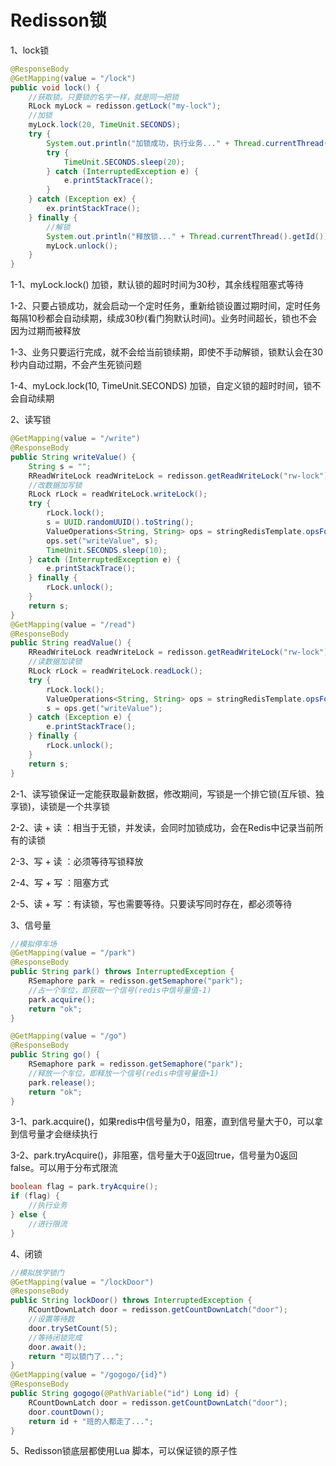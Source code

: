 # Redisson锁

1、lock锁

```java
@ResponseBody
@GetMapping(value = "/lock")
public void lock() {
    //获取锁。只要锁的名字一样，就是同一把锁
    RLock myLock = redisson.getLock("my-lock");
    //加锁
    myLock.lock(20, TimeUnit.SECONDS);
    try {
        System.out.println("加锁成功，执行业务..." + Thread.currentThread().getId());
        try { 
            TimeUnit.SECONDS.sleep(20); 
        } catch (InterruptedException e) { 
            e.printStackTrace(); 
        }
    } catch (Exception ex) {
        ex.printStackTrace();
    } finally {
        //解锁
        System.out.println("释放锁..." + Thread.currentThread().getId());
        myLock.unlock();
    }
}
```

1-1、myLock.lock() 加锁，默认锁的超时时间为30秒，其余线程阻塞式等待

1-2、只要占锁成功，就会启动一个定时任务，重新给锁设置过期时间，定时任务每隔10秒都会自动续期，续成30秒(看门狗默认时间)。业务时间超长，锁也不会因为过期而被释放

1-3、业务只要运行完成，就不会给当前锁续期，即使不手动解锁，锁默认会在30秒内自动过期，不会产生死锁问题

1-4、myLock.lock(10, TimeUnit.SECONDS) 加锁，自定义锁的超时时间，锁不会自动续期

2、读写锁

```java
@GetMapping(value = "/write")
@ResponseBody
public String writeValue() {
    String s = "";
    RReadWriteLock readWriteLock = redisson.getReadWriteLock("rw-lock");
    //改数据加写锁
    RLock rLock = readWriteLock.writeLock();
    try {
        rLock.lock();
        s = UUID.randomUUID().toString();
        ValueOperations<String, String> ops = stringRedisTemplate.opsForValue();
        ops.set("writeValue", s);
        TimeUnit.SECONDS.sleep(10);
    } catch (InterruptedException e) {
        e.printStackTrace();
    } finally {
        rLock.unlock();
    }
    return s;
}
@GetMapping(value = "/read")
@ResponseBody
public String readValue() {
    RReadWriteLock readWriteLock = redisson.getReadWriteLock("rw-lock");
    //读数据加读锁
    RLock rLock = readWriteLock.readLock();
    try {
        rLock.lock();
        ValueOperations<String, String> ops = stringRedisTemplate.opsForValue();
        s = ops.get("writeValue");
    } catch (Exception e) {
        e.printStackTrace();
    } finally {
        rLock.unlock();
    }
    return s;
}
```

2-1、读写锁保证一定能获取最新数据，修改期间，写锁是一个排它锁(互斥锁、独享锁)，读锁是一个共享锁

2-2、读 + 读 ：相当于无锁，并发读，会同时加锁成功，会在Redis中记录当前所有的读锁

2-3、写 + 读 ：必须等待写锁释放

2-4、写 + 写 ：阻塞方式

2-5、读 + 写 ：有读锁，写也需要等待。只要读写同时存在，都必须等待

3、信号量

```java
//模拟停车场
@GetMapping(value = "/park")
@ResponseBody
public String park() throws InterruptedException {
    RSemaphore park = redisson.getSemaphore("park");
    //占一个车位，即获取一个信号(redis中信号量值-1)
    park.acquire();   
    return "ok";
}

@GetMapping(value = "/go")
@ResponseBody
public String go() {
    RSemaphore park = redisson.getSemaphore("park");
    //释放一个车位，即释放一个信号(redis中信号量值+1)
    park.release();     
    return "ok";
}
```

3-1、park.acquire()，如果redis中信号量为0，阻塞，直到信号量大于0，可以拿到信号量才会继续执行

3-2、park.tryAcquire()，非阻塞，信号量大于0返回true，信号量为0返回false。可以用于分布式限流

```java
boolean flag = park.tryAcquire();
if (flag) {
    //执行业务
} else {
    //进行限流
}
```

4、闭锁

```java
//模拟放学锁门
@GetMapping(value = "/lockDoor")
@ResponseBody
public String lockDoor() throws InterruptedException {
    RCountDownLatch door = redisson.getCountDownLatch("door");
    //设置等待数
    door.trySetCount(5);
    //等待闭锁完成
    door.await();       
    return "可以锁门了...";
}
@GetMapping(value = "/gogogo/{id}")
@ResponseBody
public String gogogo(@PathVariable("id") Long id) {
    RCountDownLatch door = redisson.getCountDownLatch("door");
    door.countDown();       
    return id + "班的人都走了...";
}
```

5、Redisson锁底层都使用Lua 脚本，可以保证锁的原子性
